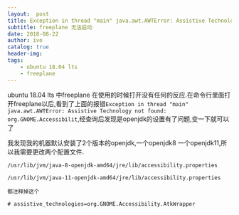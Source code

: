 ```yaml
---
layout:  post
title: Exception in thread "main" java.awt.AWTError: Assistive Technology not found: org.GNOME.Accessibilit
subtitle: freeplane 无法启动
date: 2018-08-22
author: ivo
catalog: true
header-img:
tags:
    - ubuntu 18.04 lts 
    - freeplane
---
```

ubuntu 18.04 lts 中freeplane 在使用的时候打开没有任何的反应.在命令行里面打开freeplane以后,看到了上面的报错`Exception in thread "main" java.awt.AWTError: Assistive Technology not found: org.GNOME.Accessibilit`,经查询后发现是openjdk的设置有了问题,变一下就可以了

我发现我的机器默认安装了2个版本的openjdk,一个openjdk8 一个openjdk11,所以我需要更改两个配置文件.

```
/usr/lib/jvm/java-8-openjdk-amd64/jre/lib/accessibility.properties

/usr/lib/jvm/java-11-openjdk-amd64/jre/lib/accessibility.properties

都注释掉这个

# assistive_technologies=org.GNOME.Accessibility.AtkWrapper
```
